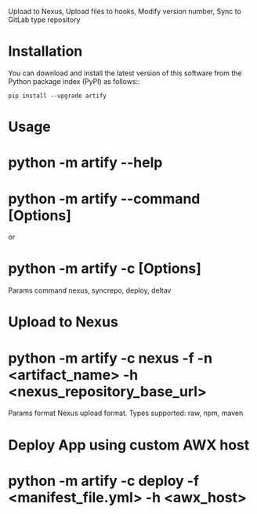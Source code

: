 
Upload to Nexus, Upload files to hooks, Modify version number, Sync to GitLab type repository

Installation
============
You can download and install the latest version of this software from the Python package index (PyPI) as follows::

    pip install --upgrade artify

Usage
=====
# python -m artify --help

# python -m artify --command <command> [Options]
or
# python -m artify -c <command> [Options]

Params
command     nexus, syncrepo, deploy, deltav

Upload to Nexus
===============
# python -m artify -c nexus -f <format> -n <artifact_name> -h <nexus_repository_base_url>

Params
format      Nexus upload format. Types supported: raw, npm, maven

Deploy App using custom AWX host
================================
# python -m artify -c deploy -f <manifest_file.yml> -h <awx_host>

